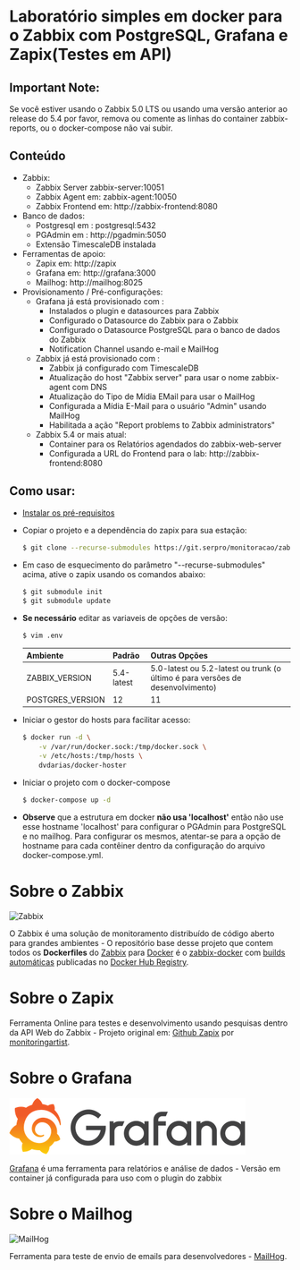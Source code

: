 # Laboratório simples em docker para o Zabbix com PostgreSQL, Grafana e Zapix(Testes em API)

## Important Note:

Se você estiver usando o Zabbix 5.0 LTS ou usando uma versão anterior ao release do 5.4 por favor, remova ou comente as linhas do container zabbix-reports, ou o docker-compose não vai subir.

## Conteúdo

- Zabbix:
  - Zabbix Server zabbix-server:10051
  - Zabbix Agent em: zabbix-agent:10050
  - Zabbix Frontend em: http://zabbix-frontend:8080
- Banco de dados:
  - Postgresql em : postgresql:5432
  - PGAdmin em : http://pgadmin:5050
  - Extensão TimescaleDB instalada
- Ferramentas de apoio:
  - Zapix em: http://zapix
  - Grafana em: http://grafana:3000
  - Mailhog: http://mailhog:8025
- Provisionamento / Pré-configurações:
  - Grafana já está provisionado com :
    - Instalados o plugin e datasources para Zabbix
    - Configurado o Datasource do Zabbix para o Zabbix
    - Configurado o Datasource PostgreSQL para o banco de dados do Zabbix
    - Notification Channel usando e-mail e MailHog
  - Zabbix já está provisionado com :
    - Zabbix já configurado com TimescaleDB
    - Atualização do host "Zabbix server" para usar o nome zabbix-agent com DNS
    - Atualização do Tipo de Mídia EMail para usar o MailHog
    - Configurada a Mídia E-Mail para o usuário "Admin" usando MailHog
    - Habilitada a ação "Report problems to Zabbix administrators"
  - Zabbix 5.4 or mais atual:
    - Container para os Relatórios agendados do zabbix-web-server
    - Configurada a URL do Frontend para o lab: http://zabbix-frontend:8080

## Como usar:

- [Instalar os pré-requisitos](./REQUIREMENTS.md)
- Copiar o projeto e a dependência do zapix para sua estação:
  ```sh
  $ git clone --recurse-submodules https://git.serpro/monitoracao/zabbix-lab.git
  ```
- Em caso de esquecimento do parâmetro "--recurse-submodules" acima, ative o zapix usando os comandos abaixo:
  ```sh
  $ git submodule init
  $ git submodule update
  ```
- **Se necessário** editar as variaveis de opções de versão:

  ```sh
  $ vim .env
  ```

  | Ambiente         | Padrão     | Outras Opções |
  | ---------------- | ---------- | ------------- |
  | ZABBIX_VERSION   | 5.4-latest | 5.0-latest ou 5.2-latest ou trunk (o último é para versões de desenvolvimento)|
  | POSTGRES_VERSION | 12         | 11 |

- Iniciar o gestor do hosts para facilitar acesso:
  ```sh
  $ docker run -d \
      -v /var/run/docker.sock:/tmp/docker.sock \
      -v /etc/hosts:/tmp/hosts \
      dvdarias/docker-hoster
  ```
- Iniciar o projeto com o docker-compose
  ```sh
  $ docker-compose up -d
  ```
- **Observe** que a estrutura em docker **não usa 'localhost'** então não use esse hostname 'localhost' para configurar o PGAdmin para PostgreSQL e no mailhog. Para configurar os mesmos, atentar-se para a opção de hostname para cada contêiner dentro da configuração do arquivo docker-compose.yml.

# Sobre o Zabbix

![Zabbix](https://assets.zabbix.com/img/logo/zabbix_logo_500x131.png)

O Zabbix é uma solução de monitoramento distribuído de código aberto para grandes ambientes - O repositório base desse projeto que contem todos os **Dockerfiles** do [Zabbix](https://zabbix.com/) para [Docker](https://www.docker.com/) é o [zabbix-docker](https://github.com/zabbix/zabbix-docker) com [builds automáticas](https://registry.hub.docker.com/u/zabbix/) publicadas no [Docker Hub Registry](https://registry.hub.docker.com/).

# Sobre o Zapix

Ferramenta Online para testes e desenvolvimento usando pesquisas dentro da API Web do Zabbix - Projeto original em: [Github Zapix](https://github.com/monitoringartist/zapix) por [monitoringartist](https://monitoringartist.com/).

# Sobre o Grafana

![Grafana](https://raw.githubusercontent.com/grafana/grafana/master/docs/logo-horizontal.png)

[Grafana](https://grafana.com) é uma ferramenta para relatórios e análise de dados - Versão em container já configurada para uso com o plugin do zabbix

# Sobre o Mailhog

![MailHog](https://raw.githubusercontent.com/mailhog/MailHog-UI/master/assets/images/hog.png)

Ferramenta para teste de envio de emails para desenvolvedores - [MailHog](https://github.com/mailhog/MailHog).
